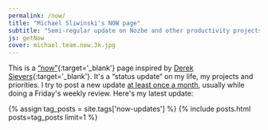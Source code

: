 ```yaml
---
permalink: /now/
title: "Michael Sliwinski's NOW page"
subtitle: "Semi-regular update on Nozbe and other productivity projects in my life"
js: getNow
cover: michael.team.now.3k.jpg
---
```


This is a [“now”](https://nownownow.com/p/Wwy1){:target='_blank'} page inspired by [Derek Sievers](https://sivers.org/now){:target='_blank'}. It's a “status update“ on my life, my projects and priorities. I try to post a new update [at least once a month](/now-updates/), usually while doing a Friday's weekly review. Here's my latest update:

<footer id="nojs">
{% assign tag_posts = site.tags['now-updates'] %}
{% include posts.html posts=tag_posts limit=1 %}
</footer>